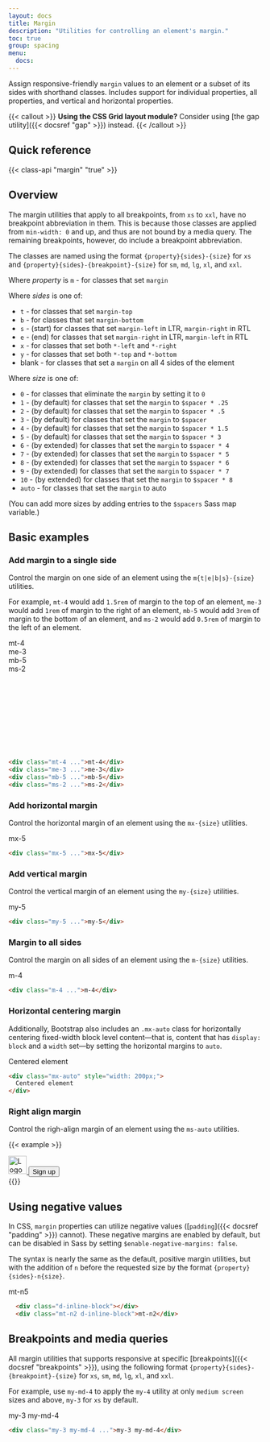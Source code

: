 ```yaml
---
layout: docs
title: Margin
description: "Utilities for controlling an element's margin."
toc: true
group: spacing
menu:
  docs:
---
```



Assign responsive-friendly `margin` values to an element or a subset of its sides with shorthand classes. Includes support for individual properties, all properties, and vertical and horizontal properties.

{{< callout >}}
**Using the CSS Grid layout module?** Consider using [the gap utility]({{< docsref "gap" >}}) instead.
{{< /callout >}}

## Quick reference

{{< class-api "margin" "true" >}}

## Overview 

The margin utilities that apply to all breakpoints, from `xs` to `xxl`, have no breakpoint abbreviation in them. This is because those classes are applied from `min-width: 0` and up, and thus are not bound by a media query. The remaining breakpoints, however, do include a breakpoint abbreviation.

The classes are named using the format `{property}{sides}-{size}` for `xs` and `{property}{sides}-{breakpoint}-{size}` for `sm`, `md`, `lg`, `xl`, and `xxl`.

Where *property* is `m` - for classes that set `margin`

Where *sides* is one of:

- `t` - for classes that set `margin-top`
- `b` - for classes that set `margin-bottom`
- `s` - (start) for classes that set `margin-left` in LTR, `margin-right` in RTL
- `e` - (end) for classes that set `margin-right` in LTR, `margin-left` in RTL
- `x` - for classes that set both `*-left` and `*-right`
- `y` - for classes that set both `*-top` and `*-bottom`
- blank - for classes that set a `margin` on all 4 sides of the element

Where *size* is one of:

- `0` - for classes that eliminate the `margin` by setting it to `0`
- `1` - (by default) for classes that set the `margin` to `$spacer * .25`
- `2` - (by default) for classes that set the `margin` to `$spacer * .5`
- `3` - (by default) for classes that set the `margin` to `$spacer`
- `4` - (by default) for classes that set the `margin` to `$spacer * 1.5`
- `5` - (by default) for classes that set the `margin` to `$spacer * 3`
- `6` - (by extended) for classes that set the `margin` to `$spacer * 4`
- `7` - (by extended) for classes that set the `margin` to `$spacer * 5`
- `8` - (by extended) for classes that set the `margin` to `$spacer * 6`
- `9` - (by extended) for classes that set the `margin` to `$spacer * 7`
- `10` - (by extended) for classes that set the `margin` to `$spacer * 8`
- `auto` - for classes that set the `margin` to auto

(You can add more sizes by adding entries to the `$spacers` Sass map variable.)

## Basic examples

### Add margin to a single side

Control the margin on one side of an element using the `m{t|e|b|s}-{size}` utilities.

For example, `mt-4` would add `1.5rem` of margin to the top of an element, `me-3` would add `1rem` of margin to the right of an element, `mb-5` would add `3rem` of margin to the bottom of an element, and `ms-2` would add `0.5rem` of margin to the left of an element.

<div class="bd-example bg-light p-0">
  <div class="position-relative" style="height:14rem;">
    <div class="position-absolute start-50 top-0 translate-middle-x bg-purple-50">
      <div class="bg-purple-400 mt-4 py-3 px-4 text-white fw-semibold rounded-bottom">mt-4</div>
    </div>
    <div class="position-absolute top-50 end-0 translate-middle-y bg-purple-50">
      <div class="bg-purple-400 me-3 py-3 px-4 text-white fw-semibold rounded-start">me-3</div>
    </div>
    <div class="position-absolute bottom-0 start-50 bg-purple-50">
      <div class="bg-purple-400 mb-5 py-3 px-4 text-white fw-semibold rounded-top">mb-5</div>
    </div>
    <div class="position-absolute top-50 start-0 translate-middle-y bg-purple-50">
      <div class="bg-purple-400 ms-2 py-3 px-4 text-white fw-semibold rounded-end">ms-2</div>
    </div>
  </div>
</div>

```html
<div class="mt-4 ...">mt-4</div>
<div class="me-3 ...">me-3</div>
<div class="mb-5 ...">mb-5</div>
<div class="ms-2 ...">ms-2</div>
```

### Add horizontal margin

Control the horizontal margin of an element using the `mx-{size}` utilities.

<div class="bd-example">
  <div class="col-md-8 mx-auto text-center fw-semibold">
    <div class="bg-purple-100 d-inline-block rounded">
      <div class="bg-purple-400 p-3 px-4 text-white text-center mx-5">mx-5</div>
    </div>
  </div>
</div>

```html
<div class="mx-5 ...">mx-5</div>
```

### Add vertical margin

Control the vertical margin of an element using the `my-{size}` utilities.

<div class="bd-example">
  <div class="col-md-8 mx-auto text-center fw-semibold">
    <div class="bg-purple-100 d-inline-block rounded">
      <div class="bg-purple-400 p-3 px-4 text-white text-center my-5">my-5</div>
    </div>
  </div>
</div>

```html
<div class="my-5 ...">my-5</div>
```

### Margin to all sides

Control the margin on all sides of an element using the `m-{size}` utilities.

<div class="bd-example">
  <div class="col-md-8 mx-auto text-center fw-semibold">
    <div class="bg-purple-100 d-inline-block rounded">
      <div class="bg-purple-400 p-3 px-4 text-white text-center m-4">m-4</div>
    </div>
  </div>
</div>

```html
<div class="m-4 ...">m-4</div>
```

### Horizontal centering margin

Additionally, Bootstrap also includes an `.mx-auto` class for horizontally centering fixed-width block level content—that is, content that has `display: block` and a `width` set—by setting the horizontal margins to `auto`.

<div class="bd-example bg-purple-50 ">
  <div class="mx-auto bg-purple-300 text-white shadow text-center p-3" style="width: 200px;">
    Centered element
  </div>
</div>

```html
<div class="mx-auto" style="width: 200px;">
  Centered element
</div>
```

### Right align margin

Control the righ-align margin of an element using the `ms-auto` utilities.

{{< example >}}
<nav class="navbar navbar-expand-lg">
  <div class="container-fluid">
    <a class="navbar-brand" href="#">
      <img src="/images/bootstrap-logo.svg" width="36" alt="Logo" />
    </a>
    <button class="btn btn-primary ms-auto">Sign up</button>
  </div>
</nav>
{{</ example >}}

## Using negative values

In CSS, `margin` properties can utilize negative values ([`padding`]({{< docsref "padding" >}}) cannot). These negative margins are enabled by default, but can be disabled in Sass by setting `$enable-negative-margins: false`.

The syntax is nearly the same as the default, positive margin utilities, but with the addition of `n` before the requested size by the format `{property}{sides}-n{size}`.

<div class="bd-example bg-light">
<div class="col-md-4 mx-auto d-flex flex-column align-items-center">
  <div class="bg-purple-50 bd-w-36 bd-h-16 rounded d-inline-block shadow-sm"></div>
  <div class="bg-purple-400 p-4 text-white fw-semibold rounded mt-n5 d-inline-block shadow">mt-n5</div>
</div>
</div>

```html
  <div class="d-inline-block"></div>
  <div class="mt-n2 d-inline-block">mt-n2</div>
```
## Breakpoints and media queries


All margin utilities that supports responsive at specific [breakpoints]({{< docsref "breakpoints" >}}), using the following format `{property}{sides}-{breakpoint}-{size}` for `xs`, `sm`, `md`, `lg`, `xl`, and `xxl`.


For example, use `my-md-4` to apply the `my-4` utility at only `medium screen` sizes and above, `my-3` for `xs` by default.

<div class="bd-example bg-light">
  <div class="col-md-4 mx-auto text-center fw-semibold">
    <div class="bg-purple-400 p-3 text-white text-center rounded">my-3 my-md-4</div>
  </div>
</div>

```html
<div class="my-3 my-md-4 ...">my-3 my-md-4</div>
```